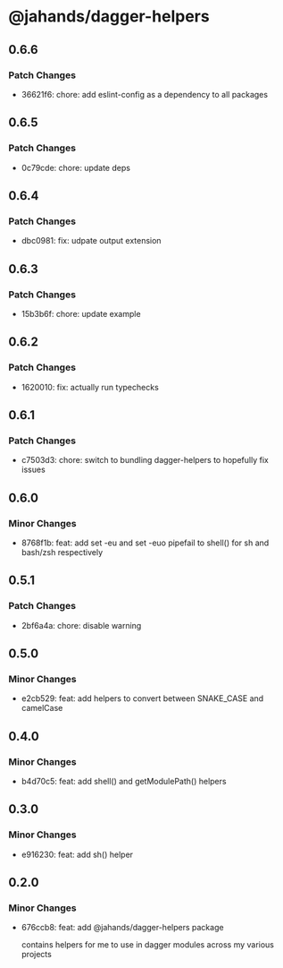 # @jahands/dagger-helpers

## 0.6.6

### Patch Changes

- 36621f6: chore: add eslint-config as a dependency to all packages

## 0.6.5

### Patch Changes

- 0c79cde: chore: update deps

## 0.6.4

### Patch Changes

- dbc0981: fix: udpate output extension

## 0.6.3

### Patch Changes

- 15b3b6f: chore: update example

## 0.6.2

### Patch Changes

- 1620010: fix: actually run typechecks

## 0.6.1

### Patch Changes

- c7503d3: chore: switch to bundling dagger-helpers to hopefully fix issues

## 0.6.0

### Minor Changes

- 8768f1b: feat: add set -eu and set -euo pipefail to shell() for sh and bash/zsh respectively

## 0.5.1

### Patch Changes

- 2bf6a4a: chore: disable warning

## 0.5.0

### Minor Changes

- e2cb529: feat: add helpers to convert between SNAKE_CASE and camelCase

## 0.4.0

### Minor Changes

- b4d70c5: feat: add shell() and getModulePath() helpers

## 0.3.0

### Minor Changes

- e916230: feat: add sh() helper

## 0.2.0

### Minor Changes

- 676ccb8: feat: add @jahands/dagger-helpers package

  contains helpers for me to use in dagger modules across my various projects
